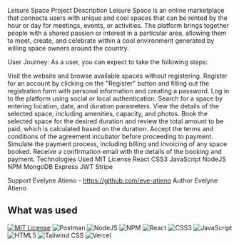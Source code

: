 Leisure Space
Project Description
Leisure Space is an online marketplace that connects users with unique and cool spaces that can be rented by the hour or day for meetings, events, or activities. The platform brings together people with a shared passion or interest in a particular area, allowing them to meet, create, and celebrate within a cool environment generated by willing space owners around the country.

User Journey:
As a user, you can expect to take the following steps:

Visit the website and browse available spaces without registering.
Register for an account by clicking on the "Register" button and filling out the registration form with personal information and creating a password.
Log in to the platform using social or local authentication.
Search for a space by entering location, date, and duration parameters.
View the details of the selected space, including amenities, capacity, and photos.
Book the selected space for the desired duration and review the total amount to be paid, which is calculated based on the duration.
Accept the terms and conditions of the agreement incubator before proceeding to payment.
Simulate the payment process, including billing and invoicing of any space booked.
Receive a confirmation email with the details of the booking and payment.
Technologies Used
MIT License
React
CSS3
JavaScript
NodeJS
NPM
MongoDB
Express
JWT
Stripe

Support
Evelyne Atieno - https://github.com/eve-atieno
Author
Evelyne Atieno

## What was used
[![MIT License](https://img.shields.io/badge/License-MIT-green.svg)](https://github.com/keithkiama/phase-2-group-2-nasa-group-project/blob/master/LICENSE)
![Postman](https://img.shields.io/badge/Postman-FF6C37?style=flat&logo=postman&logoColor=white)
![NodeJS](https://img.shields.io/badge/node.js-6DA55F?style=flat&logo=node.js&logoColor=white)
![NPM](https://img.shields.io/badge/NPM-%23000000.svg?style=flat&logo=npm&logoColor=white)
![React](https://img.shields.io/badge/react-%2320232a.svg?style=flat&logo=react&logoColor=%2361DAFB)
![CSS3](https://img.shields.io/badge/css3-%231572B6.svg?style=flat&logo=css3&logoColor=white)
![JavaScript](https://img.shields.io/badge/javascript-%23323330.svg?style=flat&logo=javascript&logoColor=%23F7DF1E)
![HTML5](https://img.shields.io/badge/html5-%23E34F26.svg?style=flat&logo=html5&logoColor=white)
![Tailwind CSS](https://img.shields.io/badge/tailwind%20css-%2338B2AC.svg?style=flat&logo=tailwind-css&logoColor=white)
![Vercel](https://img.shields.io/badge/vercel-%23000000.svg?style=flat&logo=vercel&logoColor=white)